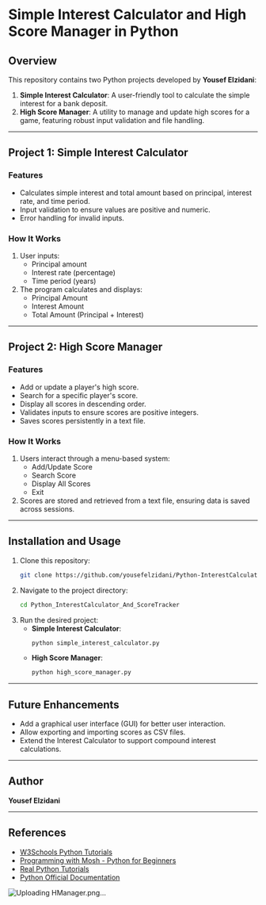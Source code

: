 
# Simple Interest Calculator and High Score Manager in Python

## Overview

This repository contains two Python projects developed by **Yousef Elzidani**:

1. **Simple Interest Calculator**: A user-friendly tool to calculate the simple interest for a bank deposit.
2. **High Score Manager**: A utility to manage and update high scores for a game, featuring robust input validation and file handling.

---

## Project 1: Simple Interest Calculator

### Features
- Calculates simple interest and total amount based on principal, interest rate, and time period.
- Input validation to ensure values are positive and numeric.
- Error handling for invalid inputs.

### How It Works
1. User inputs:
   - Principal amount
   - Interest rate (percentage)
   - Time period (years)
2. The program calculates and displays:
   - Principal Amount
   - Interest Amount
   - Total Amount (Principal + Interest)

---

## Project 2: High Score Manager

### Features
- Add or update a player's high score.
- Search for a specific player's score.
- Display all scores in descending order.
- Validates inputs to ensure scores are positive integers.
- Saves scores persistently in a text file.

### How It Works
1. Users interact through a menu-based system:
   - Add/Update Score
   - Search Score
   - Display All Scores
   - Exit
2. Scores are stored and retrieved from a text file, ensuring data is saved across sessions.

---

## Installation and Usage

1. Clone this repository:
   ```bash
   git clone https://github.com/yousefelzidani/Python-InterestCalculator-And-ScoreTracker.git
   ```
2. Navigate to the project directory:
   ```bash
   cd Python_InterestCalculator_And_ScoreTracker
   ```
3. Run the desired project:
   - **Simple Interest Calculator**:
     ```bash
     python simple_interest_calculator.py
     ```
   - **High Score Manager**:
     ```bash
     python high_score_manager.py
     ```

---

## Future Enhancements
- Add a graphical user interface (GUI) for better user interaction.
- Allow exporting and importing scores as CSV files.
- Extend the Interest Calculator to support compound interest calculations.

---

## Author

**Yousef Elzidani**  

---

## References
- [W3Schools Python Tutorials](https://www.w3schools.com/python/)
- [Programming with Mosh - Python for Beginners](https://youtu.be/_uQrJ0TkZlc)
- [Real Python Tutorials](https://realpython.com/)
- [Python Official Documentation](https://docs.python.org/3/)


![Uploading HManager.png…]()







